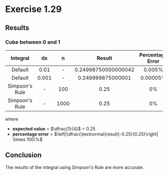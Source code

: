 # Exercise 1.29

## Results

### Cube between 0 and 1

|    Integral    |  dx   |  n   |       Result        | Percentage Error |
| :------------: | :---: | :--: | :-----------------: | :--------------: |
|    Default     | 0.01  |  -   | 0.24998750000000042 |      0.005%      |
|    Default     | 0.001 |  -   |  0.249999875000001  |     0.00005%     |
| Simpson's Rule |   -   | 100  |        0.25         |        0%        |
| Simpson's Rule |   -   | 1000 |        0.25         |        0%        |

where

- **expected value** = $\dfrac{1}{4}$ = $0.25$
- **percentage error** = $\left|\dfrac{\textnormal{result}-0.25}{0.25}\right| \times 100\%$

## Conclusion

The results of the integral using Simpson's Rule are more accurate.

